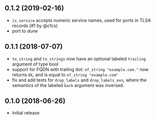 ## 0.1.2 (2019-02-16)

* `is_service` accepts numeric service names, used for ports in TLSA records (#1 by @cfcs)
* port to dune

## 0.1.1 (2018-07-07)

* `to_string` and `to_strings` now have an optional labeled `trailing` argument
  of type bool
* support for FQDN with trailing dot: `of_string "example.com."` now returns
  `Ok`, and is equal to `of_string "example.com"`
* fix and add tests for `drop_labels` and `drop_labels_exn`, where the semantics
  of the labeled `back` argument was inversed.

## 0.1.0 (2018-06-26)

* Initial release
